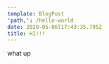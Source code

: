 ```yaml
---
template: BlogPost
'path,': /hello-world
date: 2020-05-06T17:43:35.795Z
title: HI!!!
---
```

what up
